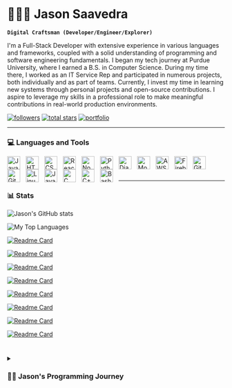 # 👨🏽‍💻 Jason Saavedra

**`Digital Craftsman (Developer/Engineer/Explorer)`**

<!-- About Me -->

I'm a Full-Stack Developer with extensive experience in various languages and frameworks, coupled with a solid understanding of programming and software engineering fundamentals.
I began my tech journey at Purdue University, where I earned a B.S. in Computer Science. During my time there, I worked as an IT Service Rep and participated in numerous projects, both individually and as part of teams. Currently, I invest my time in learning new systems through personal projects and open-source contributions.
I aspire to leverage my skills in a professional role to make meaningful contributions in real-world production environments.

   <p align="left">
      <a href="https://github.com/jaysaavedra18?tab=followers">
         <img alt="followers" title="Follow me on Github" src="https://custom-icon-badges.demolab.com/github/followers/jaysaavedra18?color=236ad3&labelColor=1155ba&style=for-the-badge&logo=person-add&label=Follow&logoColor=white"/></a>
      <a href="https://github.com/jaysaavedra18?tab=repositories&sort=stargazers">
         <img alt="total stars" title="Total stars on GitHub" src="https://custom-icon-badges.demolab.com/github/stars/jaysaavedra18?color=55960c&style=for-the-badge&labelColor=488207&logo=star"/></a>
         <a href="https://jamsenchiridion.com">
        <img alt="portfolio" title="portfolio" src="https://custom-icon-badges.demolab.com/badge/-Portfolio-purple?style=for-the-badge&logo=mention&logoColor=white"/></a>
   </p>

---

### 💻 Languages and Tools

<!-- JAVASCRIPT -->
<img align="left" alt="JavaScript" width="30px" style="padding-right:10px;" src="https://cdn.jsdelivr.net/gh/devicons/devicon/icons/javascript/javascript-plain.svg" />
<!-- HTML -->
<img align="left" alt="HTML" width="30px" style="padding-right:10px;" src="https://cdn.jsdelivr.net/gh/devicons/devicon/icons/html5/html5-plain.svg" />
<!-- CSS -->
<img align="left" alt="CSS" width="30px" style="padding-right:10px;" src="https://cdn.jsdelivr.net/gh/devicons/devicon/icons/css3/css3-plain.svg" />
<!-- REACT -->
<img align="left" alt="React" width="30px" style="padding-right:10px;" src="https://cdn.jsdelivr.net/gh/devicons/devicon/icons/react/react-original.svg" />
<!-- NODEJS -->
<img align="left" alt="NodeJS" width="30px" style="padding-right:10px;" src="https://cdn.jsdelivr.net/gh/devicons/devicon/icons/nodejs/nodejs-original.svg" />
<!-- PYTHON -->
<img align="left" alt="Python" width="30px" style="padding-right:10px;" src="https://cdn.jsdelivr.net/gh/devicons/devicon/icons/python/python-original.svg" />
<!-- DJANGO -->
<img align="left" alt="Django" width="30px" style="padding-right:10px;" src="https://cdn.jsdelivr.net/gh/devicons/devicon/icons/django/django-plain.svg" />
<!-- MONGODB -->
<img align="left" alt="MongoDB" width="30px" style="padding-right:10px;" src="https://cdn.jsdelivr.net/gh/devicons/devicon/icons/mongodb/mongodb-original.svg" />
<!-- AWS -->
<img align="left" alt="AWS" width="30px" style="padding-right:10px;" src="https://cdn.jsdelivr.net/gh/devicons/devicon/icons/amazonwebservices/amazonwebservices-original-wordmark.svg" />
<!-- FIREBASE -->
<img align="left" alt="Firebase" width="30px" style="padding-right:10px;" src="https://cdn.jsdelivr.net/gh/devicons/devicon/icons/firebase/firebase-plain.svg" />
<!-- GIT -->
<img align="left" alt="Git" width="30px" style="padding-right:10px;" src="https://cdn.jsdelivr.net/gh/devicons/devicon/icons/git/git-original.svg" />
<!-- GITHUB -->
<img align="left" alt="GitHub" width="30px" style="padding-right:10px;" src="https://cdn.jsdelivr.net/gh/devicons/devicon/icons/github/github-original.svg" />
<!-- LINUX -->
<img align="left" alt="Linux" width="30px" style="padding-right:10px;" src="https://cdn.jsdelivr.net/gh/devicons/devicon/icons/linux/linux-original.svg" />
<!-- JAVA -->
<img align="left" alt="Java" width="30px" style="padding-right:10px;" src="https://cdn.jsdelivr.net/gh/devicons/devicon/icons/java/java-original.svg"/>
<!-- C++ -->
<img align="left" alt="C" width="30px" style="padding-right:10px;" src="https://cdn.jsdelivr.net/gh/devicons/devicon/icons/cplusplus/cplusplus-original.svg" />
<!-- C -->
<img align="left" alt="C++" width="30px" style="padding-right:10px;" src="https://cdn.jsdelivr.net/gh/devicons/devicon/icons/c/c-original.svg" />
<!-- BASH -->
<img align="left" alt="Bash" width="30px" style="padding-right:10px;" src="https://cdn.jsdelivr.net/gh/devicons/devicon/icons/bash/bash-original.svg" />
<br />

#

---

### 📊 Stats

<!-- Statistics -->

![Jason's GitHub stats](https://github-readme-stats.vercel.app/api?username=jaysaavedra18&show_icons=true&theme=radical&bg_color=00000000&show=prs_merged,prs_merged_percentage&card_width=500px)

![My Top Languages](https://github-readme-stats.vercel.app/api/top-langs?username=jaysaavedra18&langs_count=8&card_width=400&theme=radical)

<!-- Repo Cards -->

[![Readme Card](https://github-readme-stats.vercel.app/api/pin/?username=jaysaavedra18&repo=apple-fitness-health-app&theme=radical&bg_color=00000000&card_width=500px)](https://github.com/jaysaavedra18/apple-fitness-health-app)

[![Readme Card](https://github-readme-stats.vercel.app/api/pin/?username=jaysaavedra18&repo=welcome-home-bot&theme=radical&bg_color=00000000&card_width=200px)](https://github.com/jaysaavedra18/welcome-home-bot)

[![Readme Card](https://github-readme-stats.vercel.app/api/pin/?username=matcha-devs&repo=matcha&theme=radical&bg_color=00000000)](https://github.com/matcha-devs/matcha)

[![Readme Card](https://github-readme-stats.vercel.app/api/pin/?username=jaysaavedra18&repo=apple-fitness-health-metrics-cli&theme=radical&bg_color=00000000)](https://github.com/jaysaavedra18/apple-fitness-health-metrics-cli)

[![Readme Card](https://github-readme-stats.vercel.app/api/pin/?username=jaysaavedra18&repo=reconnect-app&theme=radical&bg_color=00000000)](https://github.com/jaysaavedra18/reconnect-app)

[![Readme Card](https://github-readme-stats.vercel.app/api/pin/?username=jaysaavedra18&repo=audio-playlist-manager&theme=radical&bg_color=00000000)](https://github.com/jaysaavedra18/audio-playlist-manager)

[![Readme Card](https://github-readme-stats.vercel.app/api/pin/?username=jaysaavedra18&repo=music-sharing-app&theme=radical&bg_color=00000000)](https://github.com/jaysaavedra18/music-sharing-app)

[![Readme Card](https://github-readme-stats.vercel.app/api/pin/?username=parampatel21&repo=Sentiment&theme=radical&bg_color=00000000)](https://github.com/jaysaavedra18/jaysaavedra18)

#

<details>
 <summary><h3>🤴🏽 Jason's Programming Journey</h3></summary>
   I began my programming journey at Purdue University in 2020. Initially, I was a Math major but soon realized that pursuing a field without passion wouldn't lead to a fulfilling career. At the end of my sophomore year, I decided to explore my true interests and signed up for my first course, Object-Oriented Programming in Java. This decision sparked my enthusiasm for technology, leading me to switch my major to Computer Science. 
   
   Since then, I've earned my degree while working on various personal and team-oriented projects, which have helped me learn new frameworks and languages, ultimately shaping me into the Full-Stack Developer I am today. I also worked as an IT Service Representative at Purdue University, where I contributed to production tools used in the office for scanning and managing ticketing system queues. While I excelled in customer service, assisting users with software and hardware issues, my true passion lies in Software Engineering. I am eager to leverage my programming skills to make meaningful contributions to production-level codebases.
   Please take a moment to explore my GitHub profile, repositories, and portfolio to learn more about my experience and drive.

<!---
[website]: https://jamsenchiridion.com

jaysaavedra18/jaysaavedra18 is a ✨ special ✨ repository because its `README.md` (this file) appears on your GitHub profile.
You can click the Preview link to take a look at your changes.
--->
